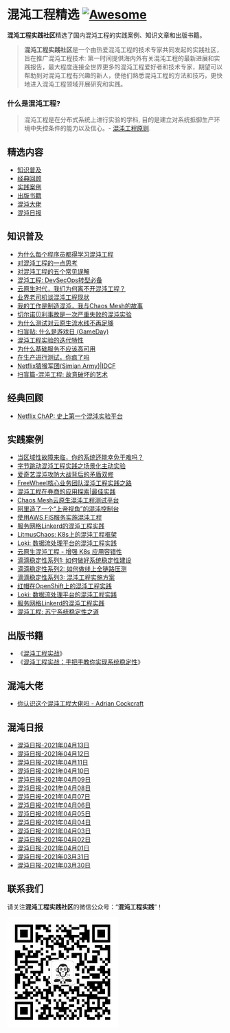 # 混沌工程精选 [![Awesome](https://cdn.rawgit.com/sindresorhus/awesome/d7305f38d29fed78fa85652e3a63e154dd8e8829/media/badge.svg)](https://github.com/sindresorhus/awesome)

**混沌工程实践社区**精选了国内混沌工程的实践案例、知识文章和出版书籍。
>**混沌工程实践社区**是一个由热爱混沌工程的技术专家共同发起的实践社区，旨在推广混沌工程技术: 第一时间提供海内外有关混沌工程的最新进展和实践报告，最大程度连接全世界更多的混沌工程爱好者和技术专家，期望可以帮助到对混沌工程有兴趣的新人，使他们熟悉混沌工程的方法和技巧，更快地进入混沌工程领域开展研究和实践。

### 什么是混沌工程?
> 混沌工程是在分布式系统上进行实验的学科, 目的是建立对系统抵御生产环境中失控条件的能力以及信心。- [混沌工程原则](https://principlesofchaos.org/zh/).

## 精选内容
- [知识普及](#知识普及)
- [经典回顾](#经典回顾)
- [实践案例](#实践案例)
- [出版书籍](#出版书籍)
- [混沌大佬](#混沌大佬)
- [混沌日报](#混沌日报)

## 知识普及
* [为什么每个程序员都得学习混沌工程](https://mp.weixin.qq.com/s?__biz=MzA4MTQzOTQ5NA==&mid=2651429688&idx=2&sn=cde9ed932a0ec29cc98353747edf8b8a&chksm=8469c551b31e4c47d97b163a672987776eb1cf20c52667467296e21f5adc342866445c2f9a0a&scene=178&cur_album_id=1809498693138497536#rd)
* [对混沌工程的一点思考](https://mp.weixin.qq.com/s?__biz=MzA4MTQzOTQ5NA==&mid=2651429562&idx=1&sn=14f6595737350ea5b6ab676d21ca029f&chksm=8469c4d3b31e4dc5b23b1a86473aa23a0e7ac3adfafc33642c7353229014aa994badb91ba0af&scene=178&cur_album_id=1809498693138497536#rd)
* [对混沌工程的五个常见误解](https://mp.weixin.qq.com/s?__biz=MzA4MTQzOTQ5NA==&mid=2651429741&idx=2&sn=2296e4d6100e976776a404b1ce9d94f3&chksm=8469c504b31e4c1288b064bf562a776c71d5c60350cb625da5f997632ced7028e437e82077a2&scene=178&cur_album_id=1809498693138497536#rd)
* [混沌工程: DevSecOps转型必备](https://mp.weixin.qq.com/s?__biz=MzA4MTQzOTQ5NA==&mid=2651429888&idx=3&sn=50872732315173969f6ea44ff47f9d74&chksm=8469c269b31e4b7fe9ea6594f6511d215bc2ae89de9b3a19bae9dc37b325b6ae5ac319dd614f&scene=178&cur_album_id=1809498693138497536#rd)
* [云原生时代，我们为何离不开混沌工程？](https://mp.weixin.qq.com/s?__biz=MzA4MTQzOTQ5NA==&mid=2651429888&idx=2&sn=8dad525a43eaec4f26acbc4af01f8111&chksm=8469c269b31e4b7f6cad08da755d00a0ae986364fa7c63baa92b5958f5ab1be1bddc45460321&scene=178&cur_album_id=1809498693138497536#rd)
* [业界老司机谈混沌工程现状](https://mp.weixin.qq.com/s?__biz=MzA4MTQzOTQ5NA==&mid=2651429820&idx=2&sn=51e612679acd8bacda7f4a779b598664&chksm=8469c5d5b31e4cc3648c90cfd333cf6de3b0c2e5044a08bad0cb674c6da330ceec068406c4ca&scene=178&cur_album_id=1809498693138497536#rd)
* [我的工作是制造混沌，我与Chaos Mesh的故事](https://mp.weixin.qq.com/s?__biz=MzA4MTQzOTQ5NA==&mid=2651429956&idx=3&sn=1c9f1013a980d5a1159a90f8bf67beed&chksm=8469c22db31e4b3bac723487eed1b7e10c30cf708980ce85da869f6d132999354aa800df2fd8&scene=178&cur_album_id=1809498693138497536#rd)
* [切尔诺贝利事故是一次严重失败的混沌实验](https://mp.weixin.qq.com/s?__biz=MzA4MTQzOTQ5NA==&mid=2651429993&idx=2&sn=2c10a16e32f5b8bc919552733c486ac2&chksm=8469c200b31e4b16154df2674c9f9f958c98549cd62be0f96f4a18d32b802482956a6f2d35d2&scene=178&cur_album_id=1809498693138497536#rd)
* [为什么测试对云原生流水线不再足够](https://mp.weixin.qq.com/s?__biz=MzA4MTQzOTQ5NA==&mid=2651429993&idx=5&sn=99c4c78a00a158a820c597ecd3d9e152&chksm=8469c200b31e4b167fbf47ec78b728ebf93cfecfb58467ec98c2a244423f514520e84450a05a&scene=178&cur_album_id=1809498693138497536#rd)
* [扫盲贴: 什么是游戏日 (GameDay)](https://mp.weixin.qq.com/s?__biz=MzA4MTQzOTQ5NA==&mid=2651430036&idx=5&sn=3e735a00570beb3c9cb0a55dc2c9741b&chksm=8469c2fdb31e4beb9ec91ffc29b2c2e3d2f8be06d583be6ba5e8ea4aa24161ee9979a0055d7e&scene=178&cur_album_id=1809498693138497536#rd)
* [混沌工程实验的迭代特性](https://mp.weixin.qq.com/s?__biz=MzA4MTQzOTQ5NA==&mid=2651429642&idx=5&sn=4f3670c2111a83176b999dae235d5a14&chksm=8469c563b31e4c750b64dd6c7f0ef7808234ab0f0044fc329251df5f0231f3c757daad969982&scene=178&cur_album_id=1809498693138497536#rd)
* [为什么基础服务不应该高可用](https://mp.weixin.qq.com/s?__biz=MzA4MTQzOTQ5NA==&mid=2651430129&idx=3&sn=d2427e95a9c5a915c6cd1b68266565c1&chksm=8469c298b31e4b8e900aeb48e8943cbe7407e6760db3644bc8cfe58e3845ca1eb2f9d672465f&scene=178&cur_album_id=1799383814721355776#rd)
* [在生产进行测试，你疯了吗](https://mp.weixin.qq.com/s?__biz=MzA4MTQzOTQ5NA==&mid=2651430089&idx=2&sn=fc4854e0364a8fe8d9d04d8952c50ef4&chksm=8469c2a0b31e4bb696f1f0e9c4b98480117e667c4106e8ba93bfbf980d414b4d4c081c65f9ef&scene=178&cur_album_id=1799383814721355776#rd)
* [Netflix猿猴军团(Simian Army)|IDCF](https://mp.weixin.qq.com/s?__biz=MzA4MTQzOTQ5NA==&mid=2651430235&idx=4&sn=6a4999af9a31bd1b24b13d32b8d1b83a&chksm=8469c332b31e4a249a23d39cdacfc60761760eb984e41baeecb418d662458b0250cdc7a8eb81&scene=178&cur_album_id=1799383814721355776#rd)
* [扫盲篇-混沌工程: 故意破坏的艺术](https://mp.weixin.qq.com/s?__biz=MzA4MTQzOTQ5NA==&mid=2651430266&idx=3&sn=4fe6cc863b4f90fa9b8a88952cea5fef&chksm=8469c313b31e4a0553732f293fff9b5c27739e00f283405ccc4b9f96508c8459a35aa6002d7c&scene=178&cur_album_id=1799383814721355776#rd)

## 经典回顾
* [Netflix ChAP: 史上第一个混沌实验平台](https://mp.weixin.qq.com/s?__biz=MzA4MTQzOTQ5NA==&mid=2651430266&idx=2&sn=f8eade2289a49a693d01e9d09cf08be1&chksm=8469c313b31e4a05c0966b1f7190dd0194bf8c0e254506e3becedec704b0d6682a5f6501b25a&scene=178&cur_album_id=1799383814721355776#rd)

## 实践案例
* [当区域性故障来临，你的系统还能幸免于难吗？](https://mp.weixin.qq.com/s?__biz=MzA4MTQzOTQ5NA==&mid=2651429956&idx=4&sn=eb60a24ce2a001f87be8c9dbea16773b&chksm=8469c22db31e4b3b8e7752668c38b64aaefb34657e42b2869f44526f646ea5c2a5fa5ab6a0bf&scene=178&cur_album_id=1809498693138497536#rd)
* [字节跳动混沌工程实践之场景化主动实验](https://mp.weixin.qq.com/s?__biz=MzA4MTQzOTQ5NA==&mid=2651430129&idx=5&sn=e3c28f99730e41af0c877d210d50aaaf&chksm=8469c298b31e4b8e680680f0fcdb5e3493ccc4393ea0ab32de50942d76e8ec4b6c365b5fa3ca&scene=178&cur_album_id=1799383814721355776#rd)
* [爱奇艺混沌攻防大战背后的矛盾双修](https://mp.weixin.qq.com/s?__biz=MzA4MTQzOTQ5NA==&mid=2651430036&idx=4&sn=ff439ff34bad83dc38cf95608ae53d33&chksm=8469c2fdb31e4beb996b924fa21cfad576f8ba66161d266dd7b5be3f4e8ffc0d04a9a8a597d6&scene=178&cur_album_id=1809493898143055874#rd)
* [FreeWheel核心业务团队混沌工程实践之路](https://mp.weixin.qq.com/s?__biz=MzA4MTQzOTQ5NA==&mid=2651430036&idx=3&sn=016b673f0f1c75b34832a9ce56c1e617&chksm=8469c2fdb31e4beb7e0257d2b643b5f0548ded18f973b65d6c16654d927d81ac6bcfd8291698&scene=178&cur_album_id=1809493898143055874#rd)
* [混沌工程在券商的应用探索|最佳实践](https://mp.weixin.qq.com/s?__biz=MzA4MTQzOTQ5NA==&mid=2651429993&idx=3&sn=799580c0a4b110266926059fc3948b12&chksm=8469c200b31e4b16f59df24bf16099b818b581b7e6df880a44dc7f205e5fc2b6a176a3d20183&scene=178&cur_album_id=1809493898143055874#rd)
* [Chaos Mesh云原生混沌工程测试平台](https://mp.weixin.qq.com/s?__biz=MzA4MTQzOTQ5NA==&mid=2651429993&idx=4&sn=0ebe15bc5b16a4d4686dbc18d2229085&chksm=8469c200b31e4b162870caec19e30677e15643244c40fc4e0ae39154532db4265add51a48946&scene=178&cur_album_id=1809493898143055874#rd)
* [阿里造了一个“上帝视角”的混沌控制台](https://mp.weixin.qq.com/s?__biz=MzA4MTQzOTQ5NA==&mid=2651430036&idx=2&sn=7892e3f51dd10f1e85373fdb590c9a8f&chksm=8469c2fdb31e4beb564e2a24a1d32e1b2d44c9e752dedd8fde928ee9ce9b030854c0c563404d&scene=178&cur_album_id=1809493898143055874#rd)
* [使用AWS FIS服务实施混沌工程](https://mp.weixin.qq.com/s?__biz=MzA4MTQzOTQ5NA==&mid=2651429688&idx=3&sn=e071a66a62e3cb43910004dc15308148&chksm=8469c551b31e4c475ea852e57e6eb2bd5be2b90e083ba1b1e325caa838e92cc71380fdd9c6b5&scene=178&cur_album_id=1809493898143055874#rd)
* [服务网格Linkerd的混沌工程实践](https://mp.weixin.qq.com/s?__biz=MzA4MTQzOTQ5NA==&mid=2651430089&idx=4&sn=e2221ac072be1d398e8d1c13bb66bb27&chksm=8469c2a0b31e4bb6bc63490e5a5af15a5eec28d26f428729131df8467a7c24ca6b6fd69247ea&scene=178&cur_album_id=1809493898143055874#rd)
* [LitmusChaos: K8s上的混沌工程框架](https://mp.weixin.qq.com/s?__biz=MzA4MTQzOTQ5NA==&mid=2651429956&idx=2&sn=b192122d170e21579beb84ea0b5d3cb9&chksm=8469c22db31e4b3b1178fc59af29fcdf2db26aa1709f585d07c151e80b7220c066cb8f203f34&scene=178&cur_album_id=1809493898143055874#rd)
* [Loki: 数据流处理平台的混沌工程实践](https://mp.weixin.qq.com/s?__biz=MzA4MTQzOTQ5NA==&mid=2651430089&idx=3&sn=a88c506c32873c00edf6fa6d87854513&chksm=8469c2a0b31e4bb677aec744d9bc75073ae0d7c9882d1732c679110fd853def4c18c6714e526&scene=178&cur_album_id=1809493898143055874#rd)
* [云原生混沌工程 - 增强 K8s 应用容错性](https://mp.weixin.qq.com/s?__biz=MzA4MTQzOTQ5NA==&mid=2651430187&idx=5&sn=fd2e8e408a9e7bdc79f828437ff1571d&chksm=8469c342b31e4a545f8c4eb23390b2eebcb6848639647d8d48ee41dac1dedb2a9bade7fdc3cf&scene=178&cur_album_id=1799383814721355776#rd)
* [滴滴稳定性系列1: 如何做好系统稳定性建设](https://mp.weixin.qq.com/s?__biz=MzA4MTQzOTQ5NA==&mid=2651430089&idx=5&sn=827c2ee868272db2423565ae3e1f3dbf&chksm=8469c2a0b31e4bb627c7dc3ca47ac6cc8c36e66ee14814bc5975df9b5f7b0df190dd52fb8fdf&scene=178&cur_album_id=1809493898143055874#rd)
* [滴滴稳定性系列2: 如何做线上全链路压测](https://mp.weixin.qq.com/s?__biz=MzA4MTQzOTQ5NA==&mid=2651430129&idx=4&sn=15d6ce6b2ad0a81c86a925ee82b7d210&chksm=8469c298b31e4b8e2482ec710c2a686a36d8f91744e558615e3e76b890a538e2acaa7e7f2904&scene=178&cur_album_id=1799383814721355776#rd)
* [滴滴稳定性系列3: 混沌工程实施方案](https://mp.weixin.qq.com/s?__biz=MzA4MTQzOTQ5NA==&mid=2651430187&idx=4&sn=4a71fba6854a8e1bd951be86e355a463&chksm=8469c342b31e4a545d8fbb199a1808fb738d3b6f6c199a773ecf1ccdf25d4a540bbee43d6e4e&scene=178&cur_album_id=1799383814721355776#rd)
* [红帽在OpenShift上的混沌工程实践](https://mp.weixin.qq.com/s?__biz=MzA4MTQzOTQ5NA==&mid=2651430129&idx=2&sn=67193a51b186c30788a722fd5ff2c838&chksm=8469c298b31e4b8e1d71b7482e3de0c5f7191aec5205eda9a5fe72512de52bbca7e8d88ae473&scene=178&cur_album_id=1799383814721355776#rd)
* [Loki: 数据流处理平台的混沌工程实践](https://mp.weixin.qq.com/s?__biz=MzA4MTQzOTQ5NA==&mid=2651430089&idx=3&sn=a88c506c32873c00edf6fa6d87854513&chksm=8469c2a0b31e4bb677aec744d9bc75073ae0d7c9882d1732c679110fd853def4c18c6714e526&scene=178&cur_album_id=1799383814721355776#rd)
* [服务网格Linkerd的混沌工程实践](https://mp.weixin.qq.com/s?__biz=MzA4MTQzOTQ5NA==&mid=2651430089&idx=4&sn=e2221ac072be1d398e8d1c13bb66bb27&chksm=8469c2a0b31e4bb6bc63490e5a5af15a5eec28d26f428729131df8467a7c24ca6b6fd69247ea&scene=178&cur_album_id=1799383814721355776#rd)
* [混沌工程: 苏宁系统稳定性之道](https://mp.weixin.qq.com/s?__biz=MzA4MTQzOTQ5NA==&mid=2651430235&idx=3&sn=a2fcafe9cbbbd25dcae3c861ea2c860d&chksm=8469c332b31e4a24669434801b3dcb23b77ba19d05d18976ca5511bd040555b2c33e59d178ca&scene=178&cur_album_id=1799383814721355776#rd)

## 出版书籍
* 《[混沌工程实战](https://book.douban.com/subject/35141777/)》
* 《[混沌工程实战：手把手教你实现系统稳定性](https://book.douban.com/subject/34466272//)》

## 混沌大佬
* [你认识这个混沌工程大佬吗 - Adrian Cockcraft](https://mp.weixin.qq.com/s?__biz=MzA4MTQzOTQ5NA==&mid=2651430187&idx=2&sn=9336a315b48c9a73e6a866c40facab1e&chksm=8469c342b31e4a54f7fee753fa52affe2c8bf95de90d5f66e9fb815a892660346b83a536224f&scene=178&cur_album_id=1799383814721355776#rd)

## 混沌日报
* [混沌日报-2021年04月13日](https://mp.weixin.qq.com/s?__biz=MzA4MTQzOTQ5NA==&mid=2651430266&idx=1&sn=8b26ff195e07555e6a303f1955f3c792&chksm=8469c313b31e4a05ae56239467fba0612cd726359f3a0506fa8695580481161564635cc8143f&scene=178&cur_album_id=1799383814721355776#rd)
* [混沌日报-2021年04月12日](https://mp.weixin.qq.com/s?__biz=MzA4MTQzOTQ5NA==&mid=2651430235&idx=1&sn=90ba8e1ff197e95d6805d9e879142030&chksm=8469c332b31e4a2408f95e5036d2ad19446a6f74beca7a0c96800357886f3e0946a74f889466&scene=178&cur_album_id=1799383814721355776#rd)
* [混沌日报-2021年04月11日](https://mp.weixin.qq.com/s?__biz=MzA4MTQzOTQ5NA==&mid=2651430187&idx=1&sn=12df33c6aa1ef796e4dcba67d4b44ff9&chksm=8469c342b31e4a5440e0aee9560728b2ff16736977dc6bc21f20334ccb8e071bc79876cf8735&scene=178&cur_album_id=1803953058595323905#rd)
* [混沌日报-2021年04月10日](https://mp.weixin.qq.com/s?__biz=MzA4MTQzOTQ5NA==&mid=2651430129&idx=1&sn=ee02a7d46d6bfff95ce0ca2e01c7f2dc&chksm=8469c298b31e4b8eacfacb81735f43a893f3c55fd1f2a0cfb98727f33831380116e73ad79a49&scene=178&cur_album_id=1803953058595323905#rd)
* [混沌日报-2021年04月09日](https://mp.weixin.qq.com/s?__biz=MzA4MTQzOTQ5NA==&mid=2651430089&idx=1&sn=3ce12f9fbc2dc858af454699f1692016&chksm=8469c2a0b31e4bb61c2c04738acba761369b14278290a8e0065b0352e114f84e04d2724b5879&scene=178&cur_album_id=1803953058595323905#rd)
* [混沌日报-2021年04月08日](https://mp.weixin.qq.com/s?__biz=MzA4MTQzOTQ5NA==&mid=2651430036&idx=1&sn=710444fbef93b7cdd66e319d0e343e39&chksm=8469c2fdb31e4beba77135a6d2750d8024ef6fee4c7200fc224de66a226c5b2be64fac5983dc&scene=178&cur_album_id=1803953058595323905#rd)
* [混沌日报-2021年04月07日](https://mp.weixin.qq.com/s?__biz=MzA4MTQzOTQ5NA==&mid=2651429993&idx=1&sn=2d12e816ea0deef2f430d6d04591f4ac&chksm=8469c200b31e4b1608e042aa7c35b115d82e18fc309420051cf6693fdeb97b446d2d01fa2562&scene=178&cur_album_id=1803953058595323905#rd)
* [混沌日报-2021年04月06日](https://mp.weixin.qq.com/s?__biz=MzA4MTQzOTQ5NA==&mid=2651429956&idx=1&sn=e1366a398fa10f3a3559bf772581415c&chksm=8469c22db31e4b3ba4da8bbd13456ec53fbc0fc2efb32d6f4ef3645af8c9752498e861ff99bb&scene=178&cur_album_id=1803953058595323905#rd)
* [混沌日报-2021年04月05日](https://mp.weixin.qq.com/s?__biz=MzA4MTQzOTQ5NA==&mid=2651429888&idx=1&sn=5b5ab327269109d1f9d52ea1a7db7738&chksm=8469c269b31e4b7fecc7488b15e4bbcd9e881172b6c0dde4bf63e53038ca8ec6707152cce7f6&scene=178&cur_album_id=1803953058595323905#rd)
* [混沌日报-2021年04月04日](https://mp.weixin.qq.com/s?__biz=MzA4MTQzOTQ5NA==&mid=2651429820&idx=1&sn=a23843174b66f54711982dccc145d50c&chksm=8469c5d5b31e4cc32beccacc3839aa571245ddb302544702d957a7350c34b3c70b125b555881&scene=178&cur_album_id=1803953058595323905#rd)
* [混沌日报-2021年04月03日](https://mp.weixin.qq.com/s?__biz=MzA4MTQzOTQ5NA==&mid=2651429799&idx=1&sn=4f6673090f0845ec911b051a324c6158&chksm=8469c5ceb31e4cd8d1d723d2416de9505fb28495a1851aa4eb030ccb660d262881ef360a48ee&scene=178&cur_album_id=1803953058595323905#rd)
* [混沌日报-2021年04月02日](https://mp.weixin.qq.com/s?__biz=MzA4MTQzOTQ5NA==&mid=2651429741&idx=1&sn=9d65ae622c74917dbf2e254cab52457e&chksm=8469c504b31e4c12be7f92be30dc85cc3e8917d0f674f42854aadddefd2a4949749340c427ee&scene=178&cur_album_id=1803953058595323905#rd)
* [混沌日报-2021年04月01日](https://mp.weixin.qq.com/s?__biz=MzA4MTQzOTQ5NA==&mid=2651429688&idx=1&sn=074adf937560bbf5f00e684bb5391c11&chksm=8469c551b31e4c47be81f1a224f1d8fed35c8414419985e4be1ab3ecfc1bb8da976e7d0c5bab&scene=178&cur_album_id=1803953058595323905#rd)
* [混沌日报-2021年03月31日](https://mp.weixin.qq.com/s?__biz=MzA4MTQzOTQ5NA==&mid=2651429642&idx=1&sn=c52465ace37f440d74d1b486ae116161&chksm=8469c563b31e4c75a06cdd9fcdcb2c70204bc57620e790df642297190dafb92816d8b407e8c0&scene=178&cur_album_id=1803953058595323905#rd)
* [混沌日报-2021年03月30日](https://mp.weixin.qq.com/s?__biz=MzA4MTQzOTQ5NA==&mid=2651429582&idx=1&sn=e348475416e6f68c102ad8beab6f8d26&chksm=8469c4a7b31e4db1d3f6b27a77a25411a33a46edc5c0886746d96dc1f535457f72d7c8d0c8f1&scene=178&cur_album_id=1803953058595323905#rd)

## 联系我们
请关注**混沌工程实践社区**的微信公众号：“**混沌工程实践**”！

![微信公众号二维码](./qrcode_wechat.jpg) 
